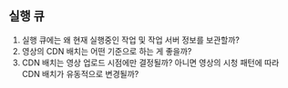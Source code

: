 ## 실행 큐
1. 실행 큐에는 왜 현재 실행중인 작업 및 작업 서버 정보를 보관할까?
2. 영상의 CDN 배치는 어떤 기준으로 하는 게 좋을까?
3. CDN 배치는 영상 업로드 시점에만 결정될까? 아니면 영상의 시청 패턴에 따라 CDN 배치가 유동적으로 변경될까?
